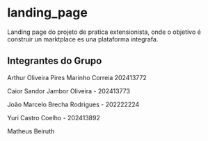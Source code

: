 # landing_page

Landing page do projeto de pratica extensionista, onde o objetivo é construir un marktplace es una plataforma integrafa.

## Integrantes do Grupo

Arthur Oliveira Pires Marinho Correia 202413772

Caior Sandor Jambor Oliveira - 202413773

João Marcelo Brecha Rodrigues - 202222224

Yuri Castro Coelho - 202413892

Matheus Beiruth

